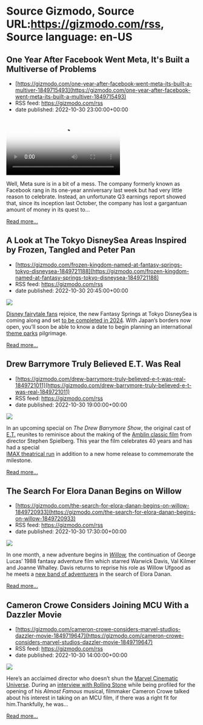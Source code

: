 # Source Gizmodo, Source URL:https://gizmodo.com/rss, Source language: en-US

## One Year After Facebook Went Meta, It's Built a Multiverse of Problems
 - [https://gizmodo.com/one-year-after-facebook-went-meta-its-built-a-multiver-1849715493](https://gizmodo.com/one-year-after-facebook-went-meta-its-built-a-multiver-1849715493)
 - RSS feed: https://gizmodo.com/rss
 - date published: 2022-10-30 23:00:00+00:00

<video loop="" poster="https://i.kinja-img.com/gawker-media/image/upload/s--rnryi9E2--/c_fit,fl_progressive,q_80,w_636/92f63db2dc0d288e153e573be116e995.jpg"><source src="https://i.kinja-img.com/gawker-media/image/upload/s--GLunVZLj--/c_fit,fl_progressive,q_80,w_636/92f63db2dc0d288e153e573be116e995.mp4" type="video/mp4" /></video><p>Well, Meta sure is in a bit of a mess. The company formerly known as Facebook rang in its one-year anniversary last week but had very little reason to celebrate. Instead, an unfortunate Q3 earnings report showed that, since its inception last October, the company has lost a gargantuan amount of money in its quest to…</p><p><a href="https://gizmodo.com/one-year-after-facebook-went-meta-its-built-a-multiver-1849715493">Read more...</a></p>

## A Look at The Tokyo DisneySea Areas Inspired by Frozen, Tangled and Peter Pan
 - [https://gizmodo.com/frozen-kingdom-named-at-fantasy-springs-tokyo-disneysea-1849721188](https://gizmodo.com/frozen-kingdom-named-at-fantasy-springs-tokyo-disneysea-1849721188)
 - RSS feed: https://gizmodo.com/rss
 - date published: 2022-10-30 20:45:00+00:00

<img src="https://i.kinja-img.com/gawker-media/image/upload/s--wGDKEEMN--/c_fit,fl_progressive,q_80,w_636/62ea4961abc1d9b6837754de762d3c11.png" /><p><a href="https://gizmodo.com/disney-princess-beyond-the-tiara-author-interview-1849543164">Disney fairytale fans</a> rejoice, the new Fantasy Springs at Tokyo DisneySea is coming along and set <a href="https://gizmodo.com/tianas-bayou-adventure-replaces-disney-splash-mountain-1849144163">to be completed in 2024</a>. With Japan’s borders now open, you’ll soon be able to know a date to begin planning an international <a href="https://gizmodo.com/theme-park-news-disney-parks-universal-studios-marvel-1849661217">theme parks</a> pilgrimage. </p><p><a href="https://gizmodo.com/frozen-kingdom-named-at-fantasy-springs-tokyo-disneysea-1849721188">Read more...</a></p>

## Drew Barrymore Truly Believed E.T. Was Real
 - [https://gizmodo.com/drew-barrymore-truly-believed-e-t-was-real-1849721011](https://gizmodo.com/drew-barrymore-truly-believed-e-t-was-real-1849721011)
 - RSS feed: https://gizmodo.com/rss
 - date published: 2022-10-30 19:00:00+00:00

<img src="https://i.kinja-img.com/gawker-media/image/upload/s--bvLaNrr1--/c_fit,fl_progressive,q_80,w_636/66c600e5bc823d6b2bcebaf4d6fee700.png" /><p>In an upcoming  special on <em>The Drew Barrymore Show</em>, the original cast of <a href="https://gizmodo.com/e-t-the-adventure-universal-studios-orlando-spielberg-1849135329">E.T.</a> reunites to reminisce about the making of the <a href="https://gizmodo.com/e-t-behind-the-scenes-book-reveal-steven-spielberg-1849459198">Amblin classic film</a> from director Stephen Spielberg. This year the film celebrates 40 years and has had a special<br /><a href="https://gizmodo.com/jaws-et-imax-steven-spielberg-3d-extra-terrestrial-ambl-1849041570">IMAX theatrical run</a> in addition to a new home release to commemorate the milestone.</p><p><a href="https://gizmodo.com/drew-barrymore-truly-believed-e-t-was-real-1849721011">Read more...</a></p>

## The Search For Elora Danan Begins on Willow
 - [https://gizmodo.com/the-search-for-elora-danan-begins-on-willow-1849720933](https://gizmodo.com/the-search-for-elora-danan-begins-on-willow-1849720933)
 - RSS feed: https://gizmodo.com/rss
 - date published: 2022-10-30 17:30:00+00:00

<img src="https://i.kinja-img.com/gawker-media/image/upload/s--avJUos1z--/c_fit,fl_progressive,q_80,w_636/c60f38c662ec971d879ae6fd30212f02.png" /><p>In one month, a new adventure begins in <a href="https://gizmodo.com/d23-expo-willow-lucasfilm-disney-plus-1849521269"><em>Willow</em></a><em>, </em>the  continuation of George Lucas’ 1988 fantasy adventure film which starred Warwick Davis, Val Kilmer and Joanne Whalley. Davis returns to reprise his role as Willow Ufgood as he meets a <a href="https://gizmodo.com/willow-2022-show-costumes-warwick-davis-d23-expo-lucas-1849518670">new band of adventurers</a> in the search of Elora Danan. </p><p><a href="https://gizmodo.com/the-search-for-elora-danan-begins-on-willow-1849720933">Read more...</a></p>

## Cameron Crowe Considers Joining MCU With a Dazzler Movie
 - [https://gizmodo.com/cameron-crowe-considers-marvel-studios-dazzler-movie-1849719647](https://gizmodo.com/cameron-crowe-considers-marvel-studios-dazzler-movie-1849719647)
 - RSS feed: https://gizmodo.com/rss
 - date published: 2022-10-30 14:00:00+00:00

<img src="https://i.kinja-img.com/gawker-media/image/upload/s--krlRia7K--/c_fit,fl_progressive,q_80,w_636/a8b3dc98a625cb6851d1ed3b94736e42.png" /><p>Here’s an acclaimed director who doesn’t shun the <a href="https://gizmodo.com/new-black-panther-wakanda-forever-ryan-coogler-marvel-1849677919">Marvel Cinematic Universe</a>. During an <a href="https://www.rollingstone.com/music/music-news/almost-famous-musical-cameron-crowe-interview-true-story-1234616740/" rel="noopener noreferrer" target="_blank">interview with Rolling Stone</a> while being profiled for the opening of his <em>Almost Famous</em> musical, filmmaker Cameron Crowe talked about his interest in taking on an MCU film, if there was a right fit for him.Thankfully, he was…</p><p><a href="https://gizmodo.com/cameron-crowe-considers-marvel-studios-dazzler-movie-1849719647">Read more...</a></p>
